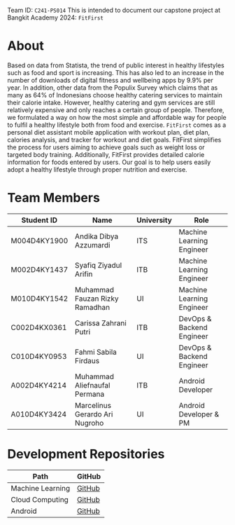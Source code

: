 Team ID: `C241-PS014`
This is intended to document our capstone project at Bangkit Academy 2024: `FitFirst`

# About
Based on data from Statista, the trend of public interest in healthy lifestyles such as food and sport is increasing. This has also led to an increase in the number of downloads of digital fitness and wellbeing apps by 9.9% per year. In addition, other data from the Populix Survey which claims that as many as 64% of Indonesians choose healthy catering services to maintain their calorie intake. However, healthy catering and gym services are still relatively expensive and only reaches a certain group of people. Therefore, we formulated a way on how the most simple and affordable way for people to fulfil a healthy lifestyle both from food and exercise. `FitFirst` comes as a personal diet assistant mobile application with workout plan, diet plan, calories analysis, and tracker for workout and diet goals. FitFirst simplifies the process for users aiming to achieve goals such as weight loss or targeted body training. Additionally, FitFirst provides detailed calorie information for foods entered by users. Our goal is to help users easily adopt a healthy lifestyle through proper nutrition and exercise.

# Team Members
| Student ID | Name | University | Role |
|----------|----------|----------|----------|
| M004D4KY1900  | Andika Dibya Azzumardi  | ITS  | Machine Learning Engineer  |
| M002D4KY1437  | Syafiq Ziyadul Arifin  | ITB  | Machine Learning Engineer  |
| M010D4KY1542  | Muhammad Fauzan Rizky Ramadhan  | UI  | Machine Learning Engineer  |
| C002D4KX0361  | Carissa Zahrani Putri  | ITB  | DevOps & Backend Engineer  |
| C010D4KY0953  | Fahmi Sabila Firdaus  | UI  | DevOps & Backend Engineer  |
| A002D4KY4214  | Muhammad Aliefnaufal Permana  | ITB  | Android Developer  |
| A010D4KY3424  | Marcelinus Gerardo Ari Nugroho  | UI  | Android Developer & PM  |

# Development Repositories
| Path | GitHub |
|----------|----------|
| Machine Learning  | [GitHub](https://github.com/FitFirst/machine-learning-bangkit-capstone)  |
| Cloud Computing  | [GitHub](https://github.com/FitFirst/cloud-computing-bangkit-capstone)  |
| Android  | [GitHub](https://github.com/FitFirst/android-bangkit-capstone)  |
